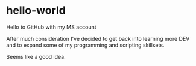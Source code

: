 # hello-world
Hello to GitHub with my MS account

After much consideration I've decided to get back into learning more DEV and to expand some of my programming and scripting skillsets.

Seems like a good idea.
